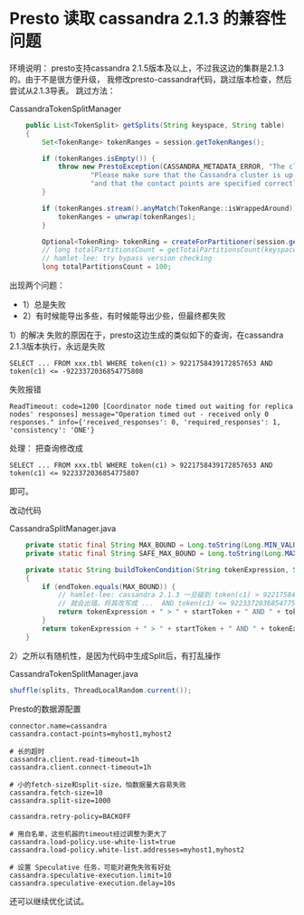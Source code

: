 # Presto 读取 cassandra 2.1.3 的兼容性问题

环境说明：
presto支持cassandra 2.1.5版本及以上，不过我这边的集群是2.1.3的。由于不是很方便升级，
我修改presto-cassandra代码，跳过版本检查，然后尝试从2.1.3导表。
跳过方法：

CassandraTokenSplitManager
```java
    public List<TokenSplit> getSplits(String keyspace, String table)
    {
        Set<TokenRange> tokenRanges = session.getTokenRanges();

        if (tokenRanges.isEmpty()) {
            throw new PrestoException(CASSANDRA_METADATA_ERROR, "The cluster metadata is not available. " +
                    "Please make sure that the Cassandra cluster is up and running, " +
                    "and that the contact points are specified correctly.");
        }

        if (tokenRanges.stream().anyMatch(TokenRange::isWrappedAround)) {
            tokenRanges = unwrap(tokenRanges);
        }

        Optional<TokenRing> tokenRing = createForPartitioner(session.getPartitioner());
        // long totalPartitionsCount = getTotalPartitionsCount(keyspace, table);
        // hamlet-lee: try bypass version checking
        long totalPartitionsCount = 100;
```


出现两个问题：
* 1）总是失败
* 2）有时候能导出多些，有时候能导出少些，但最终都失败


1）的解决
失败的原因在于，presto这边生成的类似如下的查询，在cassandra 2.1.3版本执行，永远是失败

```
SELECT ... FROM xxx.tbl WHERE token(c1) > 9221758439172857653 AND token(c1) <= -9223372036854775808
```

失败报错
```
ReadTimeout: code=1200 [Coordinator node timed out waiting for replica nodes' responses] message="Operation timed out - received only 0 responses." info={'received_responses': 0, 'required_responses': 1, 'consistency': 'ONE'}
```

处理：
把查询修改成
```
SELECT ... FROM xxx.tbl WHERE token(c1) > 9221758439172857653 AND token(c1) <= 9223372036854775807
```
即可。

改动代码

CassandraSplitManager.java
```java
    private static final String MAX_BOUND = Long.toString(Long.MIN_VALUE);
    private static final String SAFE_MAX_BOUND = Long.toString(Long.MAX_VALUE);

    private static String buildTokenCondition(String tokenExpression, String startToken, String endToken)
    {
        if (endToken.equals(MAX_BOUND)) {
            // hamlet-lee: cassandra 2.1.3 一旦碰到 token(c1) > 9221758439172857653 AND token(c1) <= -9223372036854775808
            // 就会出错。将其改写成 ...  AND token(c1) <= 9223372036854775807 就能成功
            return tokenExpression + " > " + startToken + " AND " + tokenExpression + " <= " + SAFE_MAX_BOUND;
        }
        return tokenExpression + " > " + startToken + " AND " + tokenExpression + " <= " + endToken;
    }
```

2）之所以有随机性，是因为代码中生成Split后，有打乱操作

CassandraTokenSplitManager.java
```java
shuffle(splits, ThreadLocalRandom.current());
```

Presto的数据源配置
```properties
connector.name=cassandra
cassandra.contact-points=myhost1,myhost2

# 长的超时
cassandra.client.read-timeout=1h
cassandra.client.connect-timeout=1h

# 小的fetch-size和split-size，怕数据量大容易失败
cassandra.fetch-size=10
cassandra.split-size=1000

cassandra.retry-policy=BACKOFF

# 用白名单，这些机器的timeout经过调整为更大了
cassandra.load-policy.use-white-list=true
cassandra.load-policy.white-list.addresses=myhost1,myhost2

# 设置 Speculative 任务，可能对避免失败有好处
cassandra.speculative-execution.limit=10
cassandra.speculative-execution.delay=10s
```

还可以继续优化试试。
